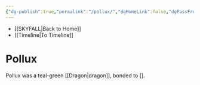 ```yaml
---
{"dg-publish":true,"permalink":"/pollux/","dgHomeLink":false,"dgPassFrontmatter":false}
---
```


- [[SKYFALL|Back to Home]]
- [[Timeline|To Timeline]]

# Pollux
Pollux was a teal-green [[Dragon|dragon]], bonded to []. 
